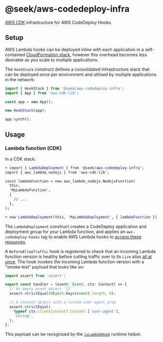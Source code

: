 # @seek/aws-codedeploy-infra

[AWS CDK] infrastructure for AWS CodeDeploy Hooks.

[AWS CDK]: https://docs.aws.amazon.com/cdk/v2/guide/work-with-cdk-typescript.html

## Setup

AWS Lambda hooks can be deployed inline with each application in a self-contained [CloudFormation stack],
however this overhead becomes less desirable as you scale to multiple applications.

[CloudFormation stack]: https://docs.aws.amazon.com/AWSCloudFormation/latest/UserGuide/stacks.html

The `HookStack` construct defines a consolidated infrastructure stack that can be deployed once per environment and utilised by multiple applications in the network:

```typescript
import { HookStack } from '@seek/aws-codedeploy-infra';
import { App } from 'aws-cdk-lib';

const app = new App();

new HookStack(app);

app.synth();
```

## Usage

### Lambda function (CDK)

In a CDK stack:

```diff
+ import { LambdaDeployment } from '@seek/aws-codedeploy-infra';
import { aws_lambda_nodejs } from 'aws-cdk-lib';

const lambdaFunction = new aws_lambda_nodejs.NodejsFunction(
  this,
  'MyLambdaFunction',
  {
    // ...
  },
);

+ new LambdaDeployment(this, 'MyLambdaDeployment', { lambdaFunction });
```

The `LambdaDeployment` construct creates a CodeDeploy application and deployment group for your Lambda function,
and applies an `aws-codedeploy-hooks` tag to enable AWS Lambda hooks to [access these resources].

A `BeforeAllowTraffic` hook is registered to check that an incoming Lambda function version is healthy before cutting traffic over to its `Live` alias [all at once].
The hook invokes the incoming Lambda function version with a "smoke test" payload that looks like so:

```typescript
import assert from 'assert';

export const handler = (event: Event, ctx: Context) => {
  // An empty event object `{}`
  assert.strictEqual(Object.keys(event).length, 0);

  // A context object with a custom user agent prop
  assert.strictEqual(
    typeof ctx.clientContext?.Custom?.['user-agent'],
    'string',
  );
};
```

This payload can be recognised by the [`isLambdaHook`] runtime helper.

[access these resources]: https://docs.aws.amazon.com/IAM/latest/UserGuide/introduction_attribute-based-access-control.html
[all at once]: https://docs.aws.amazon.com/codedeploy/latest/userguide/deployment-configurations.html#deployment-configurations-predefined-lambda
[`isLambdaHook`]: ../hooks/README.md#islambdahook
